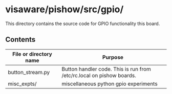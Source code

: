 # visaware/pishow/src/gpio/

This directory contains the source code for GPIO functionality this board.

## Contents
File or directory name | Purpose
---------------------- | -------
button_stream.py | Button handler code. This is run from /etc/rc.local on pishow boards.
misc_expts/ | miscellaneous python gpio experiments

